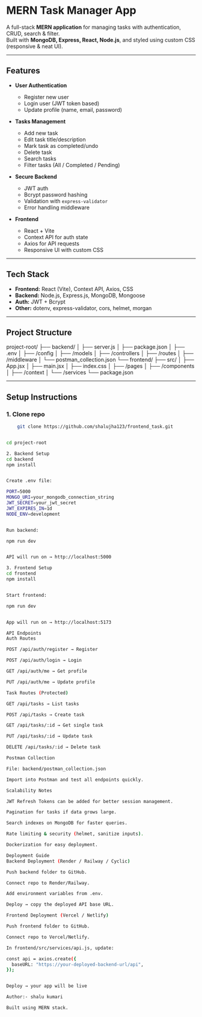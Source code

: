 # MERN Task Manager App

A full-stack **MERN application** for managing tasks with authentication, CRUD, search & filter.  
Built with **MongoDB, Express, React, Node.js**, and styled using custom CSS (responsive & neat UI).  

---

## Features

- **User Authentication**
  - Register new user
  - Login user (JWT token based)
  - Update profile (name, email, password)

- **Tasks Management**
  - Add new task
  - Edit task title/description
  - Mark task as completed/undo
  - Delete task
  - Search tasks
  - Filter tasks (All / Completed / Pending)

- **Secure Backend**
  - JWT auth
  - Bcrypt password hashing
  - Validation with `express-validator`
  - Error handling middleware

- **Frontend**
  - React + Vite
  - Context API for auth state
  - Axios for API requests
  - Responsive UI with custom CSS

---

## Tech Stack

- **Frontend:** React (Vite), Context API, Axios, CSS
- **Backend:** Node.js, Express.js, MongoDB, Mongoose
- **Auth:** JWT + Bcrypt
- **Other:** dotenv, express-validator, cors, helmet, morgan

---

## Project Structure

project-root/
├── backend/
│ ├── server.js
│ ├── package.json
│ ├── .env
│ ├── /config
│ ├── /models
│ ├── /controllers
│ ├── /routes
│ ├── /middleware
│ └── postman_collection.json
└── frontend/
├── src/
│ ├── App.jsx
│ ├── main.jsx
│ ├── index.css
│ ├── /pages
│ ├── /components
│ ├── /context
│ └── /services
└── package.json


---

## Setup Instructions

### 1. Clone repo
```bash
    git clone https://github.com/shalujha123/frontend_task.git


cd project-root

2. Backend Setup
cd backend
npm install


Create .env file:

PORT=5000
MONGO_URI=your_mongodb_connection_string
JWT_SECRET=your_jwt_secret
JWT_EXPIRES_IN=1d
NODE_ENV=development


Run backend:

npm run dev


API will run on → http://localhost:5000

3. Frontend Setup
cd frontend
npm install


Start frontend:

npm run dev


App will run on → http://localhost:5173

API Endpoints
Auth Routes

POST /api/auth/register → Register

POST /api/auth/login → Login

GET /api/auth/me → Get profile

PUT /api/auth/me → Update profile

Task Routes (Protected)

GET /api/tasks → List tasks

POST /api/tasks → Create task

GET /api/tasks/:id → Get single task

PUT /api/tasks/:id → Update task

DELETE /api/tasks/:id → Delete task

Postman Collection

File: backend/postman_collection.json

Import into Postman and test all endpoints quickly.

Scalability Notes

JWT Refresh Tokens can be added for better session management.

Pagination for tasks if data grows large.

Search indexes on MongoDB for faster queries.

Rate limiting & security (helmet, sanitize inputs).

Dockerization for easy deployment.

Deployment Guide
Backend Deployment (Render / Railway / Cyclic)

Push backend folder to GitHub.

Connect repo to Render/Railway.

Add environment variables from .env.

Deploy → copy the deployed API base URL.

Frontend Deployment (Vercel / Netlify)

Push frontend folder to GitHub.

Connect repo to Vercel/Netlify.

In frontend/src/services/api.js, update:

const api = axios.create({
  baseURL: "https://your-deployed-backend-url/api",
});


Deploy → your app will be live 

Author:- shalu kumari

Built using MERN stack.

